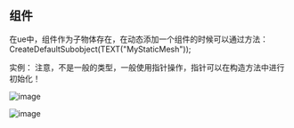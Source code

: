 ## 组件
在ue中，组件作为子物体存在，在动态添加一个组件的时候可以通过方法： CreateDefaultSubobject<UstaticMeshComponent>(TEXT("MyStaticMesh"));
  
 实例：
  注意，不是一般的类型，一般使用指针操作，指针可以在构造方法中进行初始化！
  
  ![image](https://github.com/yingran-cn/NoteBook/assets/26194916/5eb72e72-2d76-42bc-9642-5ad4e3d5bfd6)

  
  ![image](https://github.com/yingran-cn/NoteBook/assets/26194916/67439966-6248-40d3-a03c-0461a60f1e7c)
